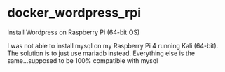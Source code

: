 # docker_wordpress_rpi
Install Wordpress on Raspberry Pi (64-bit OS)

I was not able to install mysql on my Raspberry Pi 4 running Kali (64-bit).
The solution is to just use mariadb instead.
Everything else is the same...supposed to be 100% compatible with mysql
